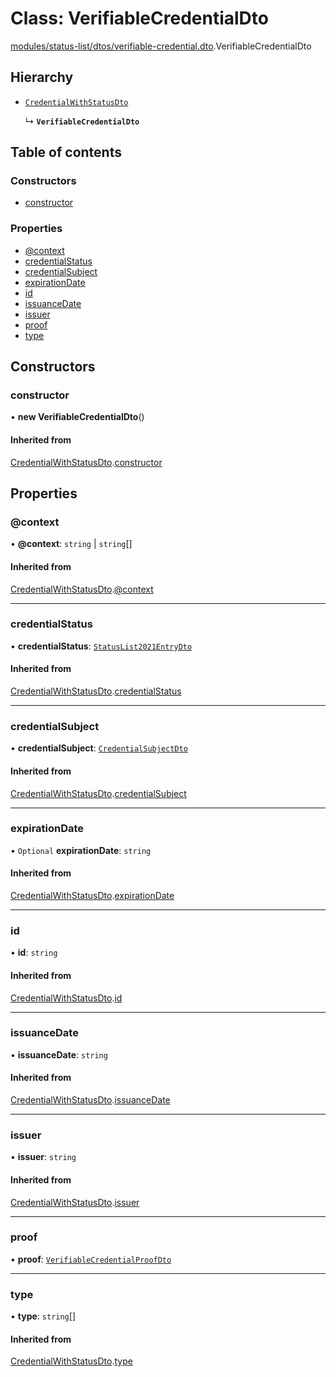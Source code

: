 # Class: VerifiableCredentialDto

[modules/status-list/dtos/verifiable-credential.dto](../modules/modules_status_list_dtos_verifiable_credential_dto.md).VerifiableCredentialDto

## Hierarchy

- [`CredentialWithStatusDto`](modules_status_list_dtos_credential_status_dto.CredentialWithStatusDto.md)

  ↳ **`VerifiableCredentialDto`**

## Table of contents

### Constructors

- [constructor](modules_status_list_dtos_verifiable_credential_dto.VerifiableCredentialDto.md#constructor)

### Properties

- [@context](modules_status_list_dtos_verifiable_credential_dto.VerifiableCredentialDto.md#@context)
- [credentialStatus](modules_status_list_dtos_verifiable_credential_dto.VerifiableCredentialDto.md#credentialstatus)
- [credentialSubject](modules_status_list_dtos_verifiable_credential_dto.VerifiableCredentialDto.md#credentialsubject)
- [expirationDate](modules_status_list_dtos_verifiable_credential_dto.VerifiableCredentialDto.md#expirationdate)
- [id](modules_status_list_dtos_verifiable_credential_dto.VerifiableCredentialDto.md#id)
- [issuanceDate](modules_status_list_dtos_verifiable_credential_dto.VerifiableCredentialDto.md#issuancedate)
- [issuer](modules_status_list_dtos_verifiable_credential_dto.VerifiableCredentialDto.md#issuer)
- [proof](modules_status_list_dtos_verifiable_credential_dto.VerifiableCredentialDto.md#proof)
- [type](modules_status_list_dtos_verifiable_credential_dto.VerifiableCredentialDto.md#type)

## Constructors

### constructor

• **new VerifiableCredentialDto**()

#### Inherited from

[CredentialWithStatusDto](modules_status_list_dtos_credential_status_dto.CredentialWithStatusDto.md).[constructor](modules_status_list_dtos_credential_status_dto.CredentialWithStatusDto.md#constructor)

## Properties

### @context

• **@context**: `string` \| `string`[]

#### Inherited from

[CredentialWithStatusDto](modules_status_list_dtos_credential_status_dto.CredentialWithStatusDto.md).[@context](modules_status_list_dtos_credential_status_dto.CredentialWithStatusDto.md#@context)

___

### credentialStatus

• **credentialStatus**: [`StatusList2021EntryDto`](modules_status_list_dtos_credential_status_dto.StatusList2021EntryDto.md)

#### Inherited from

[CredentialWithStatusDto](modules_status_list_dtos_credential_status_dto.CredentialWithStatusDto.md).[credentialStatus](modules_status_list_dtos_credential_status_dto.CredentialWithStatusDto.md#credentialstatus)

___

### credentialSubject

• **credentialSubject**: [`CredentialSubjectDto`](modules_status_list_dtos_credential_dto.CredentialSubjectDto.md)

#### Inherited from

[CredentialWithStatusDto](modules_status_list_dtos_credential_status_dto.CredentialWithStatusDto.md).[credentialSubject](modules_status_list_dtos_credential_status_dto.CredentialWithStatusDto.md#credentialsubject)

___

### expirationDate

• `Optional` **expirationDate**: `string`

#### Inherited from

[CredentialWithStatusDto](modules_status_list_dtos_credential_status_dto.CredentialWithStatusDto.md).[expirationDate](modules_status_list_dtos_credential_status_dto.CredentialWithStatusDto.md#expirationdate)

___

### id

• **id**: `string`

#### Inherited from

[CredentialWithStatusDto](modules_status_list_dtos_credential_status_dto.CredentialWithStatusDto.md).[id](modules_status_list_dtos_credential_status_dto.CredentialWithStatusDto.md#id)

___

### issuanceDate

• **issuanceDate**: `string`

#### Inherited from

[CredentialWithStatusDto](modules_status_list_dtos_credential_status_dto.CredentialWithStatusDto.md).[issuanceDate](modules_status_list_dtos_credential_status_dto.CredentialWithStatusDto.md#issuancedate)

___

### issuer

• **issuer**: `string`

#### Inherited from

[CredentialWithStatusDto](modules_status_list_dtos_credential_status_dto.CredentialWithStatusDto.md).[issuer](modules_status_list_dtos_credential_status_dto.CredentialWithStatusDto.md#issuer)

___

### proof

• **proof**: [`VerifiableCredentialProofDto`](modules_status_list_dtos_verifiable_credential_dto.VerifiableCredentialProofDto.md)

___

### type

• **type**: `string`[]

#### Inherited from

[CredentialWithStatusDto](modules_status_list_dtos_credential_status_dto.CredentialWithStatusDto.md).[type](modules_status_list_dtos_credential_status_dto.CredentialWithStatusDto.md#type)
